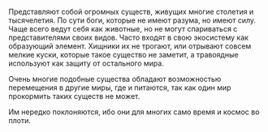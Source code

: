 Представляют собой огромных существ, живущих многие столетия и тысячелетия. По сути боги, которые не имеют разума, но имеют силу. Чаще всего ведут себя как животные, но не могут спариваться с представителями своих видов. Часто входят в свою экосистему как образующий элемент. Хищники их не трогают, или отрывают совсем мелкие куски, которые такое существо не заметит, а травоядные используют как защиту от остального мира.

Очень многие подобные существа обладают возможностью перемещения в другие миры, где и питаются, так как один мир прокормить таких существ не может.

Им нередко поклоняются, ибо они для многих само время и космос во плоти.